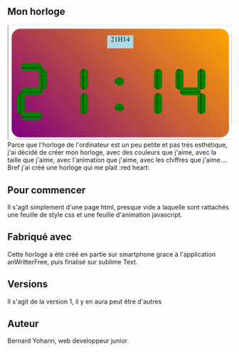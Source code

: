 ## Mon horloge

![Mon horloge](https://github.com/Yohber/Horloge/blob/master/clock.png) 
Parce que l'horloge de l'ordinateur est un peu petite et pas trés esthétique, j'ai décidé de créer mon horloge, avec des couleurs que j'aime, avec la taille que j'aime,
avec l'animation que j'aime, avec les chiffres que j'aime.... Bref j'ai créé une horloge qui me plait :red heart:

## Pour commencer

Il s'agit simplement d'une page html, presque vide a laquelle sont rattachés une feuille de style css et une feuille d'animation javascript.

## Fabriqué avec

Cette horloge a été créé en partie sur smartphone grace à l'application anWritterFree, puis finalisé sur sublime Text.


## Versions

Il s'agit de la version 1, il y en aura peut être d'autres

## Auteur

Bernard Yohann, web developpeur junior.
